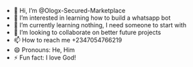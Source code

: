 - 👋 Hi, I’m @Ologx-Secured-Marketplace
- 👀 I’m interested in learning how to build a whatsapp bot
- 🌱 I’m currently learning nothing, I need someone to start with
- 💞️ I’m looking to collaborate on better future projects
- 📫 How to reach me +2347054766219
- 😄 Pronouns: He, Him
- ⚡ Fun fact: I love God!

<!---
Ologx-Secured-Marketplace/Ologx-Secured-Marketplace is a ✨ special ✨ repository because its `README.md` (this file) appears on your GitHub profile.
You can click the Preview link to take a look at your changes.
--->
